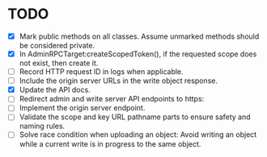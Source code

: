 TODO
====

- [x] Mark public methods on all classes. Assume unmarked methods should be considered private.
- [x] In AdminRPCTarget:createScopedToken(), if the requested scope does not exist, then create it.
- [ ] Record HTTP request ID in logs when applicable.
- [ ] Include the origin server URLs in the write object response.
- [x] Update the API docs.
- [ ] Redirect admin and write server API endpoints to https:
- [ ] Implement the origin server endpoint.
- [ ] Validate the scope and key URL pathname parts to ensure safety and naming rules.
- [ ] Solve race condition when uploading an object: Avoid writing an object while a current write is in progress to the same object.
